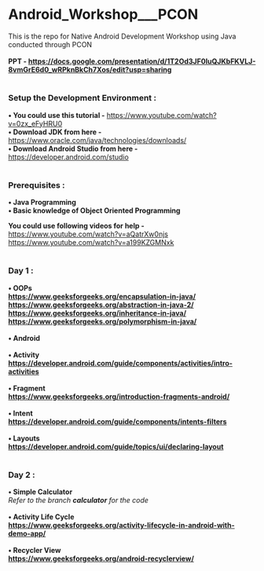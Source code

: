 # Android_Workshop___PCON
This is the repo for Native Android Development Workshop using Java conducted through PCON <br/><br/>
**PPT - https://docs.google.com/presentation/d/1T2Od3JF0luQJKbFKVLJ-8vmGrE6d0_wRPknBkCh7Xos/edit?usp=sharing** <br/>
# 
### Setup the Development Environment :

**• You could use this tutorial  -** https://www.youtube.com/watch?v=0zx_eFyHRU0 <br/>
**• Download JDK from here  -** https://www.oracle.com/java/technologies/downloads/ <br/>
**• Download Android Studio from here  -** https://developer.android.com/studio
# 
### Prerequisites :

**• Java Programming <br/>
• Basic knowledge of Object Oriented Programming**

**You could use following videos for help -** <br/>
https://www.youtube.com/watch?v=aQatrXw0njs <br/>
https://www.youtube.com/watch?v=a199KZGMNxk
# 
### Day 1 :

**• OOPs <br/>
https://www.geeksforgeeks.org/encapsulation-in-java/ <br/>
https://www.geeksforgeeks.org/abstraction-in-java-2/ <br/>
https://www.geeksforgeeks.org/inheritance-in-java/ <br/>
https://www.geeksforgeeks.org/polymorphism-in-java/ <br/><br/>
• Android<br/><br/>
• Activity<br/>
https://developer.android.com/guide/components/activities/intro-activities <br/><br/>
• Fragment<br/>
https://www.geeksforgeeks.org/introduction-fragments-android/ <br/><br/>
• Intent<br/>
https://developer.android.com/guide/components/intents-filters <br/><br/>
• Layouts<br/>
https://developer.android.com/guide/topics/ui/declaring-layout <br/>**
# 
### Day 2 :

**• Simple Calculator <br/>**
*Refer to the branch **calculator** for the code <br/><br/>*
**• Activity Life Cycle<br/>
https://www.geeksforgeeks.org/activity-lifecycle-in-android-with-demo-app/ <br/><br/>
• Recycler View <br/>
https://www.geeksforgeeks.org/android-recyclerview/ <br/>**
# 
